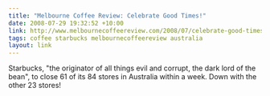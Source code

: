 ```yaml
---
title: "Melbourne Coffee Review: Celebrate Good Times!"
date: 2008-07-29 19:32:52 +10:00
link: http://www.melbournecoffeereview.com/2008/07/celebrate-good-times.html
tags: coffee starbucks melbournecoffeereview australia
layout: link
---
```

Starbucks, "the originator of all things evil and corrupt, the dark lord of the bean", to close 61 of its 84 stores in Australia within a week. Down with the other 23 stores!
